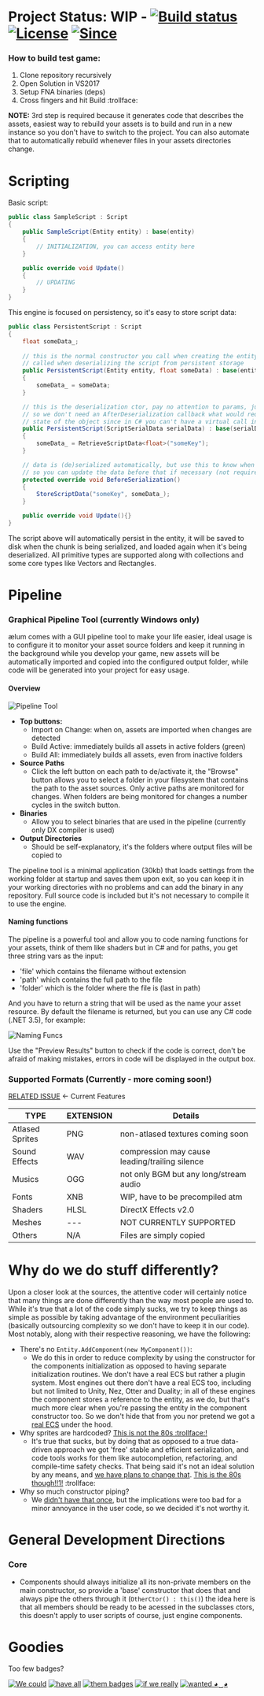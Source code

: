 # Project Status: WIP - [![Build status](https://ci.appveyor.com/api/projects/status/gfmeiefkf3dnffie/branch/master?svg=true)](https://ci.appveyor.com/project/Alan-FGR/aelum/branch/master) [![License](http://img.shields.io/:license-mit-blue.svg)](http://doge.mit-license.org) [![Since](https://img.shields.io/badge/since-3200BC-lightgray.svg)](https://github.com/Alan-FGR/aelum/blob/master/LICENSE)

### How to build test game:
1. Clone repository recursively  
3. Open Solution in VS2017
3. Setup FNA binaries (deps)
7. Cross fingers and hit Build :trollface:

**NOTE:** 3rd step is required because it generates code that describes the assets, easiest way to rebuild your assets is to build and run in a new instance so you don't have to switch to the project. You can also automate that to automatically rebuild whenever files in your assets directories change.


# Scripting

Basic script:
```C#
public class SampleScript : Script
{
    public SampleScript(Entity entity) : base(entity)
    {
        // INITIALIZATION, you can access entity here
    }

    public override void Update()
    {
        // UPDATING
    }
}
```
This engine is focused on persistency, so it's easy to store script data:
```C#
public class PersistentScript : Script
{
    float someData_;
    
    // this is the normal constructor you call when creating the entity for the first time, it's not
    // called when deserializing the script from persistent storage
    public PersistentScript(Entity entity, float someData) : base(entity)
    {
        someData_ = someData;
    }

    // this is the deserialization ctor, pay no attention to params, just alt-insert them. we do this
    // so we don't need an AfterDeserialization callback what would require us to track initialization
    // state of the object since in C# you can't have a virtual call in the base class ctor
    public PersistentScript(ScriptSerialData serialData) : base(serialData)
    {
        someData_ = RetrieveScriptData<float>("someKey");
    }

    // data is (de)serialized automatically, but use this to know when script is being serialized
    // so you can update the data before that if necessary (not required)
    protected override void BeforeSerialization()
    {
        StoreScriptData("someKey", someData_);
    }

    public override void Update(){}
}
```
The script above will automatically persist in the entity, it will be saved to disk when the chunk is being serialized, and loaded again when it's being deserialized. All primitive types are supported along with collections and some core types like Vectors and Rectangles.


# Pipeline

### Graphical Pipeline Tool (currently Windows only)

ælum comes with a GUI pipeline tool to make your life easier, ideal usage is to configure it to monitor your asset source folders and keep it running in the background while you develop your game, new assets will be automatically imported and copied into the configured output folder, while code will be generated into your project for easy usage.

#### Overview
![Pipeline Tool](Docs/pipeline.png)

- **Top buttons:**
  - Import on Change: when on, assets are imported when changes are detected
  - Build Active: immediately builds all assets in active folders (green)
  - Build All: immediately builds all assets, even from inactive folders
- **Source Paths**
  - Click the left button on each path to de/activate it, the "Browse" button allows you to select a folder in your filesystem that contains the path to the asset sources. Only active paths are monitored for changes. When folders are being monitored for changes a number cycles in the switch button.
- **Binaries**
  - Allow you to select binaries that are used in the pipeline (currently only DX compiler is used)
- **Output Directories**
  - Should be self-explanatory, it's the folders where output files will be copied to

The pipeline tool is a minimal application (30kb) that loads settings from the working folder at startup and saves them upon exit, so you can keep it in your working directories with no problems and can add the binary in any repository. Full source code is included but it's not necessary to compile it to use the engine.

#### Naming functions

The pipeline is a powerful tool and allow you to code naming functions for your assets, think of them like shaders but in C# and for paths, you get three string vars as the input:

- 'file' which contains the filename without extension
- 'path' which contains the full path to the file
- 'folder' which is the folder where the file is (last in path)

And you have to return a string that will be used as the name your asset resource. By default the filename is returned, but you can use any C# code (.NET 3.5), for example:

![Naming Funcs](Docs/naming.png)

Use the "Preview Results" button to check if the code is correct, don't be afraid of making mistakes, errors in code will be displayed in the output box.

### Supported Formats (Currently - more coming soon!)

[RELATED ISSUE](https://github.com/Alan-FGR/aelum/issues/10) <- Current Features

|TYPE|EXTENSION|Details|
|----|---------|-------|
|Atlased Sprites|PNG|non-atlased textures coming soon|
|Sound Effects|WAV|compression may cause leading/trailing silence|
|Musics|OGG|not only BGM but any long/stream audio|
|Fonts|XNB|WIP, have to be precompiled atm|
|Shaders|HLSL|DirectX Effects v2.0|
|Meshes|---|NOT CURRENTLY SUPPORTED|
|Others|N/A|Files are simply copied|


# Why do we do stuff differently?

Upon a closer look at the sources, the attentive coder will certainly notice that many things are done differently than the way most people are used to. While it's true that a lot of the code simply sucks, we try to keep things as simple as possible by taking advantage of the environment peculiarities (basically outsourcing complexity so we don't have to keep it in our code). Most notably, along with their respective reasoning, we have the following:

- There's no `Entity.AddComponent(new MyComponent())`:
	- We do this in order to reduce complexity by using the constructor for the components initialization as opposed to having separate initialization routines. We don't have a real ECS but rather a plugin system. Most engines out there don't have a real ECS too, including but not limited to Unity, Nez, Otter and Duality; in all of these engines the component stores a reference to the entity, as we do, but that's much more clear when you're passing the entity in the component constructor too. So we don't hide that from you nor pretend we got a [real ECS](https://github.com/nem0/LumixEngine/tree/master/src/engine) under the hood.
- Why sprites are hardcoded? [This is not the 80s :trollface:!](https://gitter.im/nem0/LumixEngine?at=59ec9d075c40c1ba79d07a43)
	- It's true that sucks, but by doing that as opposed to a true data-driven approach we got 'free' stable and efficient serialization, and code tools works for them like autocompletion, refactoring, and compile-time safety checks. That being said it's not an ideal solution by any means, and [we have plans to change that](https://github.com/Alan-FGR/aelum/issues/3). [This is the 80s though!!1!](https://gfycat.com/gifs/detail/WarlikeScornfulBlackfish) :trollface:
- Why so much constructor piping?
    - We [didn't have that once](https://github.com/Alan-FGR/aelum/commit/e3cc8f360f4be1e89b74a2f9bc16332124d1a6ef), but the implications were too bad for a minor annoyance in the user code, so we decided it's not worthy it.


# General Development Directions

### Core

- Components should always initialize all its non-private members on the main constructor, so provide a 'base' constructor that does that and always pipe the others through it (`OtherCtor() : this()`) the idea here is that all members should be ready to be acessed in the subclasses ctors, this doesn't apply to user scripts of course, just engine components.


# Goodies

Too few badges?

[![We could](http://img.shields.io/:We-could-brightgreen.svg)](https://github.com/Alan-FGR/BogusBadges)
[![have all](http://img.shields.io/:have-all-green.svg)](https://github.com/Alan-FGR/BogusBadges)
[![them badges](http://img.shields.io/:them-badges-yellowgreen.svg)](https://github.com/Alan-FGR/BogusBadges)
[![if we really](http://img.shields.io/:if_we-really-yellow.svg)](https://github.com/Alan-FGR/BogusBadges)
[![wanted ◕‿◕](http://img.shields.io/:wanted-◕‿◕-blue.svg)](https://github.com/Alan-FGR/BogusBadges)
